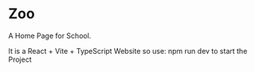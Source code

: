 # Zoo
A Home Page for School.

It is a React + Vite + TypeScript Website so use:
npm run dev
to start the Project
